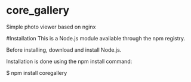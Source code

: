 # core_gallery
Simple photo viewer based on nginx

#Installation
This is a Node.js module available through the npm registry.

Before installing, download and install Node.js.

Installation is done using the npm install command:

$ npm install coregallery

